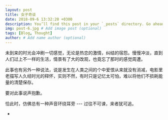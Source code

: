 ```yaml
---
layout: post
title: 女子奇谈
date: 2018-09-6 13:32:20 +0300
description: You’ll find this post in your `_posts` directory. Go ahead and edit it and re-build the site to see your changes. # Add post description (optional)
img: post-6.jpg # Add image post (optional)
tags: [Blog, Thought]
author: # Add name author (optional)
---
```


未到来的时光会冲刷一切感觉，无论是热恋的激情，纠结的宿怨。慢慢冲淡，直到人们过上不一样的生活，情景有了大的改观，也竟忘了那时的感觉周遭。

此事也有另外一种说法，说是发生在人类之间的个中爱恨从来就没有消减，电影里老描写人久经时光的释怀，实则不然，有时只是记忆太可怕，难以将他们不损耗能量的清楚保存。

要对此事说声抱歉。

恰此时，仿佛总有一种声音环绕耳旁 --- 过往不可谏，来者犹可追。

-



